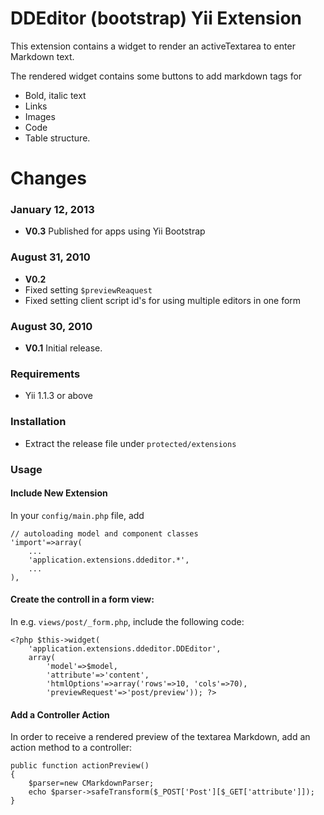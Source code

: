 # DDEditor (bootstrap) Yii Extension

This extension contains a widget to render an activeTextarea to enter Markdown text.

The rendered widget contains some buttons to add markdown tags for

* Bold, italic text
* Links
* Images
* Code
* Table structure.


# Changes

### January 12, 2013

* **V0.3** Published for apps using Yii Bootstrap

### August 31, 2010

* **V0.2** 
 * Fixed setting `$previewReaquest`
 * Fixed setting client script id's for using multiple editors in one form

### August 30, 2010

* **V0.1** Initial release.


### Requirements
* Yii 1.1.3 or above
 
### Installation
* Extract the release file under `protected/extensions`
 
### Usage
 
#### Include New Extension
 
In your `config/main.php` file, add

    // autoloading model and component classes
    'import'=>array(
        ...
        'application.extensions.ddeditor.*',
        ...
    ),

#### Create the controll in a form view:
 
In e.g. `views/post/_form.php`, include the following code:

    <?php $this->widget(
        'application.extensions.ddeditor.DDEditor',
        array(
            'model'=>$model,
            'attribute'=>'content',
            'htmlOptions'=>array('rows'=>10, 'cols'=>70),
            'previewRequest'=>'post/preview')); ?>

#### Add a Controller Action

In order to receive a rendered preview of the textarea Markdown, add an action method to a controller:

    public function actionPreview()
    {
        $parser=new CMarkdownParser;
        echo $parser->safeTransform($_POST['Post'][$_GET['attribute']]);
    }


